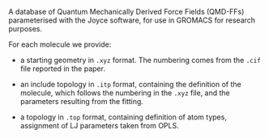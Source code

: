 A database of Quantum Mechanically Derived Force Fields (QMD-FFs)
parameterised with the Joyce software, for use in GROMACS for research
purposes.

For each molecule we provide:

- a starting geometry in `.xyz` format. The numbering comes from the `.cif`
  file reported in the paper.

- an include topology in `.itp` format, containing the definition of the
  molecule, which follows the numbering in the `.xyz` file, and the parameters
  resulting from the fitting.

- a topology in `.top` format, containing definition of atom types, assignment
  of LJ parameters taken from OPLS.
